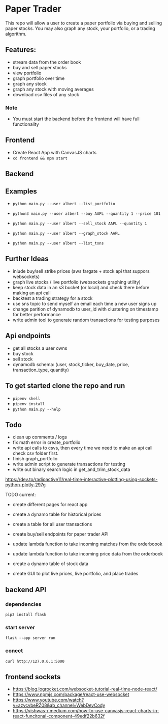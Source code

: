 # Paper Trader
This repo will allow a user to create a paper portfolio via buying and selling paper stocks. You may also graph any stock, your portfolio, or a trading algorithm. 

## Features: 
* stream data from the order book 
* buy and sell paper stocks
* view portfolio 
* graph portfolio over time 
* graph any stock 
* graph any stock with moving averages 
* download csv files of any stock 

### Note
* You must start the backend before the frontend will have full functionality

## Frontend 
* Create React App with CanvasJS charts
* `cd frontend && npm start`

## Backend

## Examples 
* `python main.py --user albert --list_portfolio`
* `python3 main.py --user albert --buy AAPL --quantity 1 --price 101`


* `python main.py --user albert --sell_stock AAPL --quantity 1`
* `python main.py --user albert --graph_stock AAPL`
* `python main.py --user albert --list_txns`

## Further Ideas 
* inlude buy/sell strike prices (aws fargate + stock api that suppors websockets)
* graph live stocks / live portfolio (websockets graphing utility)
* keep stock data in an s3 bucket (or local) and check there before making an api call
* backtest a trading strategy for a stock 
* use sns topic to send myself an email each time a new user signs up 
* change parition of dynamodb to user_id with clustering on timestamp for better performance 
* write admin tool to generate random transactions for testing purposes 

## Api endpoints
* get all stocks a user owns 
* buy stock 
* sell stock 
* dynamodb schema: (user, stock_ticker, buy_date, price, transaction_type, quantity) 

## To get started clone the repo and run 
* `pipenv shell`
* `pipenv install`
* `python main.py --help`

## Todo
* clean up comments / logs
* fix math error in create_portfolio
* write api calls to csvs, then every time we need to make an api call check csv folder first. 
* finish graph_portfolio
* write admin script to generate transactions for testing 
* write out binary search logic in get_and_trim_stock_data

https://dev.to/radioactive11/real-time-interactive-plotting-using-sockets-python-plotly-297g

TODO current: 
* create different pages for react app 
* create a dynamo table for historical prices 
* create a table for all user transactions 
* create buy/sell endpoints for paper trader API 



* update lambda function to take incoming matches from the orderboook 
* update lambda function to take incoming price data from the orderbook 
* create a dynamo table of stock data 
* create GUI to plot live prices, live portfolio, and place trades 


## backend API 
### dependencies 
`pip3 install flask`

### start server 
`flask --app server run`

### conect 
`curl http://127.0.0.1:5000`




## frontend sockets 
* https://blog.logrocket.com/websocket-tutorial-real-time-node-react/
* https://www.npmjs.com/package/react-use-websocket
* https://www.youtube.com/watch?v=azvcvbeRZ08&ab_channel=WebDevCody
* https://vishwas-r.medium.com/how-to-use-canvasjs-react-charts-in-react-funcitonal-component-49edf22b632f